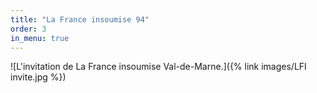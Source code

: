 ```yaml
---
title: "La France insoumise 94"
order: 3
in_menu: true
---
```

![L'invitation de La France insoumise Val-de-Marne.]({% link images/LFI invite.jpg %}) 